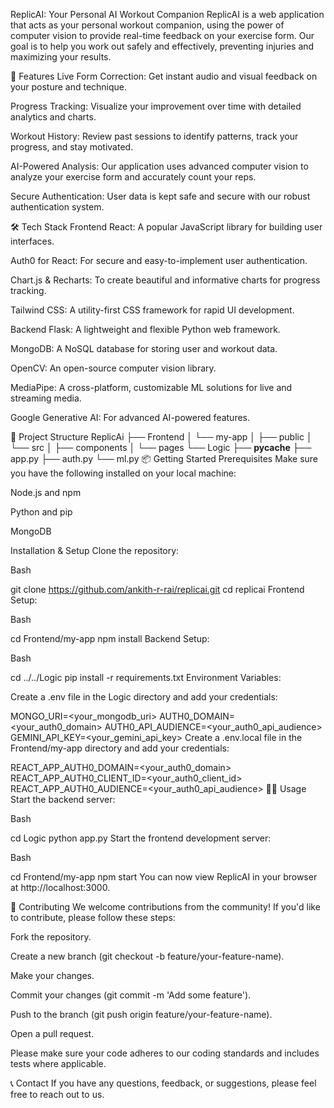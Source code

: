 ReplicAI: Your Personal AI Workout Companion
ReplicAI is a web application that acts as your personal workout companion, using the power of computer vision to provide real-time feedback on your exercise form. Our goal is to help you work out safely and effectively, preventing injuries and maximizing your results.

🚀 Features
Live Form Correction: Get instant audio and visual feedback on your posture and technique.

Progress Tracking: Visualize your improvement over time with detailed analytics and charts.

Workout History: Review past sessions to identify patterns, track your progress, and stay motivated.

AI-Powered Analysis: Our application uses advanced computer vision to analyze your exercise form and accurately count your reps.

Secure Authentication: User data is kept safe and secure with our robust authentication system.

🛠️ Tech Stack
Frontend
React: A popular JavaScript library for building user interfaces.

Auth0 for React: For secure and easy-to-implement user authentication.

Chart.js & Recharts: To create beautiful and informative charts for progress tracking.

Tailwind CSS: A utility-first CSS framework for rapid UI development.

Backend
Flask: A lightweight and flexible Python web framework.

MongoDB: A NoSQL database for storing user and workout data.

OpenCV: An open-source computer vision library.

MediaPipe: A cross-platform, customizable ML solutions for live and streaming media.

Google Generative AI: For advanced AI-powered features.

📂 Project Structure
ReplicAi
├── Frontend
│   └── my-app
│       ├── public
│       └── src
│           ├── components
│           └── pages
└── Logic
    ├── __pycache__
    ├── app.py
    ├── auth.py
    └── ml.py
📦 Getting Started
Prerequisites
Make sure you have the following installed on your local machine:

Node.js and npm

Python and pip

MongoDB

Installation & Setup
Clone the repository:

Bash

git clone https://github.com/ankith-r-rai/replicai.git
cd replicai
Frontend Setup:

Bash

cd Frontend/my-app
npm install
Backend Setup:

Bash

cd ../../Logic
pip install -r requirements.txt
Environment Variables:

Create a .env file in the Logic directory and add your credentials:

MONGO_URI=<your_mongodb_uri>
AUTH0_DOMAIN=<your_auth0_domain>
AUTH0_API_AUDIENCE=<your_auth0_api_audience>
GEMINI_API_KEY=<your_gemini_api_key>
Create a .env.local file in the Frontend/my-app directory and add your credentials:

REACT_APP_AUTH0_DOMAIN=<your_auth0_domain>
REACT_APP_AUTH0_CLIENT_ID=<your_auth0_client_id>
REACT_APP_AUTH0_AUDIENCE=<your_auth0_api_audience>
🏃‍♂️ Usage
Start the backend server:

Bash

cd Logic
python app.py
Start the frontend development server:

Bash

cd Frontend/my-app
npm start
You can now view ReplicAI in your browser at http://localhost:3000.

🤝 Contributing
We welcome contributions from the community! If you'd like to contribute, please follow these steps:

Fork the repository.

Create a new branch (git checkout -b feature/your-feature-name).

Make your changes.

Commit your changes (git commit -m 'Add some feature').

Push to the branch (git push origin feature/your-feature-name).

Open a pull request.

Please make sure your code adheres to our coding standards and includes tests where applicable.

📞 Contact
If you have any questions, feedback, or suggestions, please feel free to reach out to us.